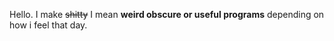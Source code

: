 Hello. I make ~~shitty~~ I mean **weird __obscure__ or useful programs** depending on how i feel that day.
